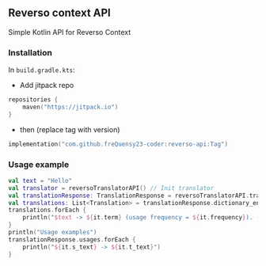 ## Reverso context API
Simple Kotlin API for Reverso Context

### Installation
In `build.gradle.kts`:
* Add jitpack repo
```kotlin
repositories {
    maven("https://jitpack.io")
}
```
* then (replace tag with version)
```kotlin
implementation("com.github.freQuensy23-coder:reverso-api:Tag")
```
### Usage example

```kotlin
val text = "Hello"
val translator = reversoTranslatorAPI() // Init translator
val translationResponse: TranslationResponse = reversoTranslatorAPI.translate(text, "en", "fr")
val translations: List<Translation> = translationResponse.dictionary_entry_list
translations.forEach {
    println("$text -> ${it.term} (usage frequency = ${it.frequency}). - ${it.defenition}")
}
println("Usage examples")
translationResponse.usages.forEach {
    println("${it.s_text} -> ${it.t_text}")
}
```


